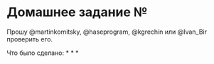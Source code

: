 # Домашнее задание №

Прошу @martinkomitsky, @haseprogram, @kgrechin или @Ivan_Bir проверить его.

Что было сделано:
*
*
*